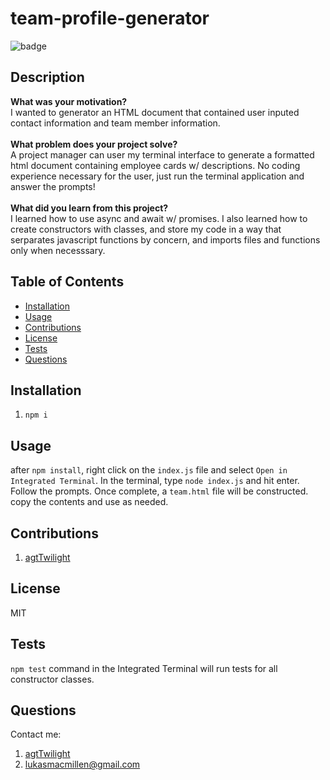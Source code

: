 
# team-profile-generator
![badge](https://img.shields.io/badge/License-MIT-yellow.svg)

## Description
**What was your motivation?** <br>
I wanted to generator an HTML document that contained user inputed contact information and team member information. <br><br>
**What problem does your project solve?** <br>
A project manager can user my terminal interface to generate a formatted html document containing employee cards w/ descriptions. No coding experience necessary for the user, just run the terminal application and answer the prompts! <br><br>
**What did you learn from this project?** <br>
I learned how to use async and await w/ promises. I also learned how to create constructors with classes, and store my code in a way that serparates javascript functions by concern, and imports files and functions only when necesssary.
        
## Table of Contents
- [Installation](#installation)
- [Usage](#usage)
- [Contributions](#contributions)
- [License](#license)
- [Tests](#tests)
- [Questions](#questions)
        
## Installation
1. `npm i`
        
## Usage
after `npm install`, right click on the `index.js` file and select `Open in Integrated Terminal`. In the terminal, type `node index.js` and hit enter. Follow the prompts. Once complete, a `team.html` file will be constructed. copy the contents and use as needed.
        
## Contributions
1. [agtTwilight](https://github.com/agtTwilight)
        
## License
MIT
        
## Tests
`npm test` command in the Integrated Terminal will run tests for all constructor classes.
        
## Questions
Contact me: 
1. [agtTwilight](https://github.com/agtTwilight)
2. [lukasmacmillen@gmail.com](mailto:lukasmacmillen@gmail.com)